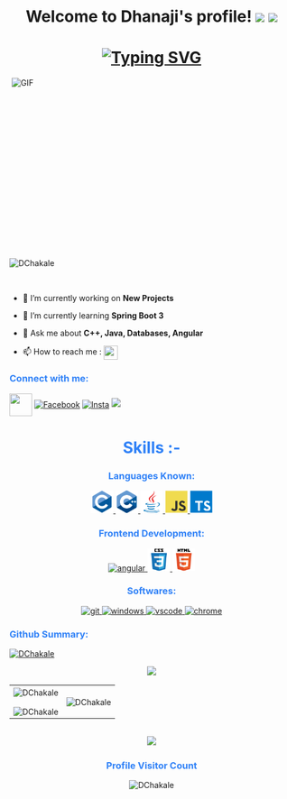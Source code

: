 <h1 align="center" style=color: #2f81f7>
  Welcome to Dhanaji's profile!
  <img src="https://media.giphy.com/media/hvRJCLFzcasrR4ia7z/giphy.gif" width="35">
  <img src="https://user-images.githubusercontent.com/73097560/115834477-dbab4500-a447-11eb-908a-139a6edaec5c.gif"> 
</h1>
<link rel="stylesheet" href="https://maxcdn.bootstrapcdn.com/font-awesome/4.4.0/css/font-awesome.min.css">


<h1 align="center">
  <a href="https://git.io/typing-svg"><img src="https://readme-typing-svg.herokuapp.com/?lines=A%20Passionate%20Developer;A%20Quick%20Learner;&font=Fira%20Code&center=true&width=500&height=45&color=f83600&vCenter=true&size=24" alt="Typing SVG"/>
  </a></h1>
  
  <img align="right" alt="GIF" src="https://paradox.ba/paradox/wp-content/uploads/2019/09/4paradox-animation.gif" width="500" height="320" style="max-width: 100%;">
  <br>
  
<p align="left"> <img src="https://komarev.com/ghpvc/?username=DChakale&label=Profile%20views&color=red&style=plastic&abbreviated=true" alt="DChakale" /> </p>
<br>


- 🔭 I’m currently working on **New Projects**

- 🌱 I’m currently learning **Spring Boot 3**

- 💬 Ask me about **C++, Java, Databases, Angular**

- 📫 How to reach me :  ****<a href="mailto:dhananjay.chakale2000@gmail.com" target="blank"><img align="center" src="https://cdn.jsdelivr.net/gh/devicons/devicon/icons/google/google-original.svg" height="25" width="25"/></a>****

<h3 align="" style=color:#2f81f7>Connect with me:</h3>
<p align="left">

<a href="https://www.linkedin.com/in/dhanaji-chakale" target="blank"><img align="center" src="https://raw.githubusercontent.com/rahuldkjain/github-profile-readme-generator/master/src/images/icons/Social/linked-in-alt.svg" height="40" width="40" /></a>
<a href="https://www.facebook.com/dhananjay.chakale.1/" target="blank"><img align="center" src="https://raw.githubusercontent.com/rahuldkjain/github-profile-readme-generator/master/src/images/icons/Social/facebook.svg" alt="Facebook" height="40" width="40" /></a>
<a href="https://www.instagram.com/dhananjay.chakale/" target="blank"><img align="center" src="https://raw.githubusercontent.com/rahuldkjain/github-profile-readme-generator/master/src/images/icons/Social/instagram.svg" alt="Insta" height="40" width="40" /></a>
<img src="https://user-images.githubusercontent.com/73097560/115834477-dbab4500-a447-11eb-908a-139a6edaec5c.gif"> 
</p>

<div align="center">
<h1 align="" style=color:#2f81f7>Skills :-</h1>
<h3 style=color:#2f81f7>Languages Known:</h3>
<p > <a href="https://www.cprogramming.com/" target="_blank" rel="noreferrer"> <img src="https://raw.githubusercontent.com/devicons/devicon/master/icons/c/c-original.svg" alt="c" width="40" height="40"/> </a> 
<a href="https://www.w3schools.com/cpp/" target="_blank" rel="noreferrer"> <img src="https://raw.githubusercontent.com/devicons/devicon/master/icons/cplusplus/cplusplus-original.svg" alt="cplusplus" width="40" height="40"/> </a> 
<a href="https://www.java.com" target="_blank" rel="noreferrer"> <img src="https://raw.githubusercontent.com/devicons/devicon/master/icons/java/java-original.svg" alt="java" width="40" height="40"/> </a> 
<a href="https://developer.mozilla.org/en-US/docs/Web/JavaScript" target="_blank" rel="noreferrer"> <img src="https://raw.githubusercontent.com/devicons/devicon/master/icons/javascript/javascript-original.svg" alt="javascript" width="40" height="40"/> </a>
<!--a href="https://www.python.org" target="_blank" rel="noreferrer"> <img src="https://raw.githubusercontent.com/devicons/devicon/master/icons/python/python-original.svg" alt="python" width="40" height="40"/> </a--> 
<a href="https://www.typescriptlang.org/" target="_blank" rel="noreferrer"> <img src="https://raw.githubusercontent.com/devicons/devicon/master/icons/typescript/typescript-original.svg" alt="typescript" width="40" height="40"/> </a> </p>

<h3 style=color:#2f81f7>Frontend Development:</h3>
<p > <a href="https://angular.io" target="_blank" rel="noreferrer"> <img src="https://angular.io/assets/images/logos/angular/angular.svg" alt="angular" width="40" height="40"/> </a> 
<a href="https://www.w3schools.com/css/" target="_blank" rel="noreferrer"> <img src="https://raw.githubusercontent.com/devicons/devicon/master/icons/css3/css3-original-wordmark.svg" alt="css3" width="40" height="40"/> </a> 
<a href="https://www.w3.org/html/" target="_blank" rel="noreferrer"> <img src="https://raw.githubusercontent.com/devicons/devicon/master/icons/html5/html5-original-wordmark.svg" alt="html5" width="40" height="40"/> </a> 
<!--a href="https://tailwindcss.com/" target="_blank" rel="noreferrer"> <img src="https://www.vectorlogo.zone/logos/tailwindcss/tailwindcss-icon.svg" alt="tailwind" width="40" height="40"/> </a--> </p>


<!--h3>Backend Development:</h3>
<p>
<a href="https://spring.io/" target="_blank" rel="noreferrer"> <img src="https://www.vectorlogo.zone/logos/springio/springio-icon.svg" alt="spring" width="40" height="40"/> </a> </p>


<h3 >Databases:</h3>
<p>
<a href="https://www.mysql.com/" target="_blank" rel="noreferrer"> <img src="https://raw.githubusercontent.com/devicons/devicon/master/icons/mysql/mysql-original-wordmark.svg" alt="mysql" width="40" height="40"/> </a>
<a href="https://www.oracle.com/" target="_blank" rel="noreferrer"> <img src="https://raw.githubusercontent.com/devicons/devicon/master/icons/oracle/oracle-original.svg" alt="oracle" width="40" height="40"/> </a> </p>


<h3 >Testing:</h3>
<a href="https://www.selenium.dev" target="_blank" rel="noreferrer"> <img src="https://raw.githubusercontent.com/detain/svg-logos/780f25886640cef088af994181646db2f6b1a3f8/svg/selenium-logo.svg" alt="selenium" width="40" height="40"/> </a--> 


<h3 style=color:#2f81f7>Softwares:</h3>
<p > <a href="https://git-scm.com/" target="_blank" rel="noreferrer"> <img src="https://www.vectorlogo.zone/logos/git-scm/git-scm-icon.svg" alt="git" width="40" height="40"/> </a> 
<a href="https://github.com/DChakale" target="_blank" ><i class="fa fa-github fa-3x" aria-hidden="true" alt="GitHub"></i></a>
<a href="https://windows.com" target="_blank" rel="noreferrer"> <img src="https://img.icons8.com/fluency/48/000000/windows-10.png" alt="windows" width="40" height="40"/> </a>
 <a href="https://visualstudiocode.com/" target="_blank" rel="noreferrer"> <img src="https://img.icons8.com/color/48/000000/visual-studio-code-2019.png" alt="vscode" width="40" height="40"/> </a>
 <a href="https://chrome.com/" target="_blank" rel="noreferrer"> <img src="https://img.icons8.com/color/48/000000/chrome.png" alt="chrome" width="40" height="40"/> </a>
 </a>
 
 <!--a href="https://microsoftoffice.com" target="_blank" rel="noreferrer"> <img src="https://img.icons8.com/color/48/000000/microsoft-office-2019.png" alt="msoffice" width="40" height="40"/> </a>
 <a href="https://eclipse.org" target="_blank" rel="noreferrer"><img src="https://img.icons8.com/nolan/64/java-eclipse.png" alt="eclipse" width="40" height="40"/> </a></p>
<img src="https://user-images.githubusercontent.com/73097560/115834477-dbab4500-a447-11eb-908a-139a6edaec5c.gif"> 
</div-->



<h3 align="left" style=color:#2f81f7>Github Summary:</h3>
<p align="left"> <a href="https://github.com/ryo-ma/github-profile-trophy"><img src="https://github-profile-trophy.vercel.app/?username=DChakale" alt="DChakale" /></a> </p>



<p  align="center">
<img src="https://user-images.githubusercontent.com/73097560/115834477-dbab4500-a447-11eb-908a-139a6edaec5c.gif"> 
                  
  <br>

<table border="0" align="center">
<tr border="0">
<td width="50%" align="center">
  
  <img  align="center"  src="https://github-readme-stats.vercel.app/api?username=DChakale&show_icons=true&theme=github_dark&title_color=f83600&text_color=fe8c00&locale=en" alt="DChakale" />
  <br></br>
  <img  title="🔥 Get streak stats for your profile at git.io/streak-stats" alt="DChakale" src="https://github-readme-streak-stats.herokuapp.com/?user=DChakale&show_icon=true&theme=github_dark&locale=en" />
  
</td>

<td width="50%" align="center">

  <img  align="center"  src="https://github-readme-stats.vercel.app/api/top-langs?username=DChakale&show_icons=true&theme=github_dark&title_color=f83600&text_color=fe8c00&locale=en&layout=compact" alt="DChakale"/>
  
  </td>
</tr>
</table>
<br>
<img src="https://user-images.githubusercontent.com/73097560/115834477-dbab4500-a447-11eb-908a-139a6edaec5c.gif">
</p>  
      




<div align="center"><p>
<h3 style=color:#2f81f7><b>Profile Visitor Count</b></h3>
<img src="https://komarev.com/ghpvc/?username=DChakale&label=Profile%20views&color=red&style=plastic&abbreviated=true" alt="DChakale" width="135px" hight="50px" /> </p></div>


<!--div align=center>
    
</div>
< retro visitor counter >  
<p align="center" >   
  <img src="https://profile-counter.glitch.me/DChakale/count.svg" />  
</p-->
<!--
**DChakale/DChakale** is a ✨ _special_ ✨ repository because its `README.md` (this file) appears on your GitHub profile.

Here are some ideas to get you started:

- 🔭 I’m currently working on ...
- 🌱 I’m currently learning ...
- 👯 I’m looking to collaborate on ...
- 🤔 I’m looking for help with ...
- 💬 Ask me about ...
- 📫 How to reach me: ...
- 😄 Pronouns: ...
- ⚡ Fun fact: ...
-->
